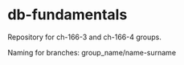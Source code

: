 # db-fundamentals
Repository for ch-166-3 and ch-166-4 groups.

Naming for branches: group_name/name-surname
